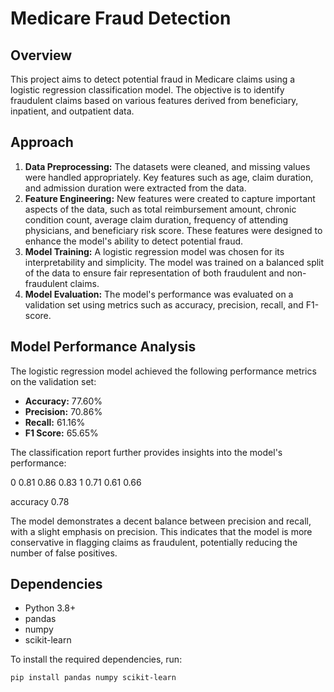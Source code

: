 # Medicare Fraud Detection

## Overview
This project aims to detect potential fraud in Medicare claims using a logistic regression classification model. The objective is to identify fraudulent claims based on various features derived from beneficiary, inpatient, and outpatient data.

## Approach
1. **Data Preprocessing:** The datasets were cleaned, and missing values were handled appropriately. Key features such as age, claim duration, and admission duration were extracted from the data.
2. **Feature Engineering:** New features were created to capture important aspects of the data, such as total reimbursement amount, chronic condition count, average claim duration, frequency of attending physicians, and beneficiary risk score. These features were designed to enhance the model's ability to detect potential fraud.
3. **Model Training:** A logistic regression model was chosen for its interpretability and simplicity. The model was trained on a balanced split of the data to ensure fair representation of both fraudulent and non-fraudulent claims.
4. **Model Evaluation:** The model's performance was evaluated on a validation set using metrics such as accuracy, precision, recall, and F1-score.

## Model Performance Analysis
The logistic regression model achieved the following performance metrics on the validation set:
- **Accuracy:** 77.60%
- **Precision:** 70.86%
- **Recall:** 61.16%
- **F1 Score:** 65.65%

The classification report further provides insights into the model's performance:

0       0.81      0.86      0.83
1       0.71      0.61      0.66

accuracy                    0.78    


The model demonstrates a decent balance between precision and recall, with a slight emphasis on precision. This indicates that the model is more conservative in flagging claims as fraudulent, potentially reducing the number of false positives.

## Dependencies
- Python 3.8+
- pandas
- numpy
- scikit-learn

To install the required dependencies, run:
```bash
pip install pandas numpy scikit-learn
